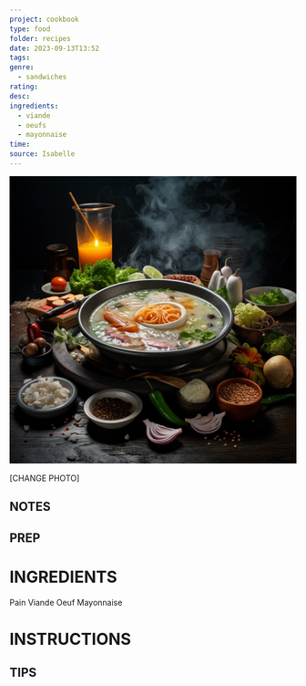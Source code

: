 ```yaml
---
project: cookbook
type: food
folder: recipes
date: 2023-09-13T13:52
tags: 
genre:
  - sandwiches
rating: 
desc: 
ingredients:
  - viande
  - oeufs
  - mayonnaise
time: 
source: Isabelle
---
```


![IMAGE](_default.png)


[CHANGE PHOTO]


## NOTES




## PREP


# INGREDIENTS

Pain
Viande
Oeuf
Mayonnaise

# INSTRUCTIONS


## TIPS



